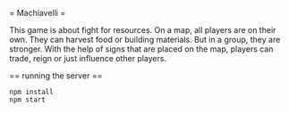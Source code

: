 = Machiavelli =

This game is about fight for resources.
On a map, all players are on their own.
They can harvest food or building materials.
But in a group, they are stronger.
With the help of signs that are placed on the map,
players can trade, reign or just influence other players.

== running the server ==
```
npm install
npm start
```
